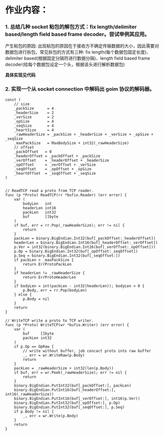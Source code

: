 # 作业内容：

### 1. 总结几种 socket 粘包的解包方式：fix length/delimiter based/length field based frame decoder。尝试举例其应用。

产生粘包的原因: 
    出现粘包的原因在于接收方不确定传输数据的大小，因此需要对数据包进行拆包，常见拆包的方式有三种: fix length(每个数据包固定长度)、delimiter based(根据固定分隔符进行数据分隔)、length field based frame decoder(给每个数据包设定一个头，根据该头进行解析数据包)

**具体实现见代码**
    


### 2. 实现一个从 socket connection 中解码出 goim 协议的解码器。

```shell
const (
	// size
	_packSize      = 4
	_headerSize    = 2
	_verSize       = 2
	_opSize        = 4
	_seqSize       = 4
	_heartSize     = 4
	_rawHeaderSize = _packSize + _headerSize + _verSize + _opSize + _seqSize
	_maxPackSize   = MaxBodySize + int32(_rawHeaderSize)
	// offset
	_packOffset   = 0
	_headerOffset = _packOffset + _packSize
	_verOffset    = _headerOffset + _headerSize
	_opOffset     = _verOffset + _verSize
	_seqOffset    = _opOffset + _opSize
	_heartOffset  = _seqOffset + _seqSize
)


// ReadTCP read a proto from TCP reader.
func (p *Proto) ReadTCP(rr *bufio.Reader) (err error) {
	var (
		bodyLen   int
		headerLen int16
		packLen   int32
		buf       []byte
	)
	if buf, err = rr.Pop(_rawHeaderSize); err != nil {
		return
	}
	packLen = binary.BigEndian.Int32(buf[_packOffset:_headerOffset])
	headerLen = binary.BigEndian.Int16(buf[_headerOffset:_verOffset])
	p.Ver = int32(binary.BigEndian.Int16(buf[_verOffset:_opOffset]))
	p.Op = binary.BigEndian.Int32(buf[_opOffset:_seqOffset])
	p.Seq = binary.BigEndian.Int32(buf[_seqOffset:])
	if packLen > _maxPackSize {
		return ErrProtoPackLen
	}
	if headerLen != _rawHeaderSize {
		return ErrProtoHeaderLen
	}
	if bodyLen = int(packLen - int32(headerLen)); bodyLen > 0 {
		p.Body, err = rr.Pop(bodyLen)
	} else {
		p.Body = nil
	}
	return
}

// WriteTCP write a proto to TCP writer.
func (p *Proto) WriteTCP(wr *bufio.Writer) (err error) {
	var (
		buf     []byte
		packLen int32
	)
	if p.Op == OpRaw {
		// write without buffer, job concact proto into raw buffer
		_, err = wr.WriteRaw(p.Body)
		return
	}
	packLen = _rawHeaderSize + int32(len(p.Body))
	if buf, err = wr.Peek(_rawHeaderSize); err != nil {
		return
	}
	binary.BigEndian.PutInt32(buf[_packOffset:], packLen)
	binary.BigEndian.PutInt16(buf[_headerOffset:], int16(_rawHeaderSize))
	binary.BigEndian.PutInt16(buf[_verOffset:], int16(p.Ver))
	binary.BigEndian.PutInt32(buf[_opOffset:], p.Op)
	binary.BigEndian.PutInt32(buf[_seqOffset:], p.Seq)
	if p.Body != nil {
		_, err = wr.Write(p.Body)
	}
	return
}
```